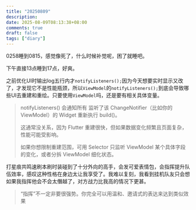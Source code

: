 ```yaml
---
title: "20250809"
description: 
date: 2025-08-09T08:13:38+08:00
comments: true
draft: false
tags: ["diary"]
---
```

0258睡到0815，感觉像死了，什么时候补觉呢，困了就睡吧。

下午直接13点睡到17点，好爽。

之前优化UI时输出log五行内才`notifyListeners();`因为今天想要实时显示又改了，才发现它不是性能瓶颈，所以`ViewModel`的`notifyListeners();`到底会导致哪些UI去重建和重绘。只要使用`ViewModel`吗，还是要有相关具体变量。

> notifyListeners() 会通知所有 监听了该 ChangeNotifier（比如你的 ViewModel）的 Widget 重新执行 build()。
>
> 这通常没关系，因为 Flutter 重建很快，但如果数据变化频繁且页面复杂，性能可能受影响。
>
> 如果你想限制重建范围，可用 Selector 只监听 ViewModel 某个具体字段的变化，或者分拆 ViewModel 细化状态。

打星痕共鸣速刷本刷时装碰到了十分外向的高手，会发可爱表情包，会指挥提升队伍效率，感叹这种性格在身边太让我享受了。我难以复刻，我看到挂机队友只会想如果我指挥他会不会太僭越了，对方战力比我高的情况下更甚。

> “指挥”不一定非要很强势。你完全可以用温和、邀请式的表达来达到类似效果


